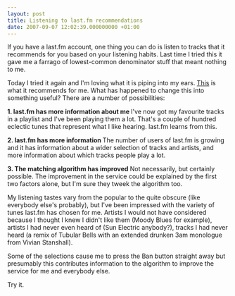 ```yaml
---
layout: post
title: Listening to last.fm recommendations
date: 2007-09-07 12:02:39.000000000 +01:00
---
```

If you have a last.fm account, one thing you can do is listen to tracks that it recommends for you based on your listening habits. Last time I tried this it gave me a farrago of lowest-common denominator stuff that meant nothing to me.

Today I tried it again and I'm loving what it is piping into my ears. <a target="_blank" href="https://www.last.fm/listen/user/DominicSayers/recommended/100">This</a> is what it recommends for me. What has happened to change this into something useful? There are a number of possibilities:

<strong>1. last.fm has more information about me
</strong>I've now got my favourite tracks in a playlist and I've been playing them a lot. That's a couple of hundred eclectic tunes that represent what I like hearing. last.fm learns from this.

<strong>2. last.fm has more information
</strong>The number of users of last.fm is growing and it has information about a wider selection of tracks and artists, and more information about which tracks people play a lot.

<strong>3. The matching algorithm has improved</strong>
Not necessarily, but certainly possible. The improvement in the service could be explained by the first two factors alone, but I'm sure they tweek the algorithm too.

My listening tastes vary from the popular to the quite obscure (like everybody else's probably), but I've been impressed with the variety of tunes last.fm has chosen for me. Artists I would not have considered because I thought I knew I didn't like them (Moody Blues for example), artists I had never even heard of (Sun Electric anybody?), tracks I had never heard (a remix of Tubular Bells with an extended drunken 3am monologue from Vivian Stanshall).

Some of the selections cause me to press the Ban button straight away but presumably this contributes information to the algorithm to improve the service for me and everybody else.

Try it.
